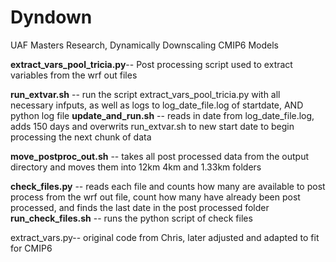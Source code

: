 # Dyndown
UAF Masters Research, Dynamically Downscaling CMIP6 Models


**extract_vars_pool_tricia.py**-- Post processing script used to extract variables from the wrf out files 

**run_extvar.sh** -- run the script extract_vars_pool_tricia.py with all necessary infputs, as well as logs to log_date_file.log of startdate, AND python log file
**update_and_run.sh** -- reads in date from log_date_file.log, adds 150 days and overwrits run_extvar.sh to new start date to begin processing the next chunk of data 


**move_postproc_out.sh** -- takes all post processed data from the output directory and moves them into 12km 4km and 1.33km folders 

**check_files.py** -- reads each file and counts how many are available to post process from the wrf out file, count how many have already been post processed, and finds the last date in the post processed folder 
**run_check_files.sh** -- runs the python script of check files 





extract_vars.py-- original code from Chris, later adjusted and adapted to fit for CMIP6
